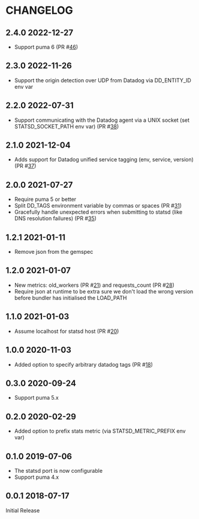 # CHANGELOG

## 2.4.0 2022-12-27

* Support puma 6 (PR #[46](https://github.com/yob/puma-plugin-statsd/pull/46))

## 2.3.0 2022-11-26

* Support the origin detection over UDP from Datadog via DD_ENTITY_ID env var

## 2.2.0 2022-07-31

* Support communicating with the Datadog agent via a UNIX socket (set STATSD_SOCKET_PATH env var) (PR #[38](https://github.com/yob/puma-plugin-statsd/pull/38))

## 2.1.0 2021-12-04

* Adds support for Datadog unified service tagging (env, service, version) (PR #[37](https://github.com/yob/puma-plugin-statsd/pull/37))

## 2.0.0 2021-07-27

* Require puma 5 or better
* Split DD_TAGS environment variable by commas or spaces (PR #[31](https://github.com/yob/puma-plugin-statsd/pull/31))
* Gracefully handle unexpected errors when submitting to statsd (like DNS resolution failures) (PR #[35](https://github.com/yob/puma-plugin-statsd/pull/35))

## 1.2.1 2021-01-11

* Remove json from the gemspec

## 1.2.0 2021-01-07

* New metrics: old_workers (PR #[21](https://github.com/yob/puma-plugin-statsd/pull/21)) and requests_count (PR #[28](https://github.com/yob/puma-plugin-statsd/pull/28))
* Require json at runtime to be extra sure we don't load the wrong version before bundler has initialised the LOAD_PATH

## 1.1.0 2021-01-03

* Assume localhost for statsd host (PR #[20](https://github.com/yob/puma-plugin-statsd/pull/20))

## 1.0.0 2020-11-03

* Added option to specify arbitrary datadog tags (PR #[18](https://github.com/yob/puma-plugin-statsd/pull/18))

## 0.3.0 2020-09-24

* Support puma 5.x

## 0.2.0 2020-02-29

* Added option to prefix stats metric (via STATSD_METRIC_PREFIX env var)

## 0.1.0 2019-07-06

* The statsd port is now configurable
* Support puma 4.x

## 0.0.1 2018-07-17

Initial Release
